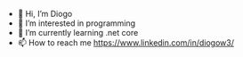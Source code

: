 - 👋 Hi, I’m Diogo
- 👀 I’m interested in programming
- 🌱 I’m currently learning .net core
- 📫 How to reach me https://www.linkedin.com/in/diogow3/

<!---
diogow3/diogow3 is a ✨ special ✨ repository because its `README.md` (this file) appears on your GitHub profile.
You can click the Preview link to take a look at your changes.
--->
